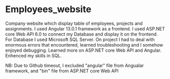 # Employees_website
 Company website which display table of employees, projects and assignments.
 I used Angular 13.0.1 framework as a frontend. 
 I used ASP.NET core Web API 6.0 to connect my Database and display it on the frontend.
 For Database I used Microsoft SQL Server.
 On project I had to deal with enormous errors that encountered, learned troubleshooting and I somehow enjoyed debugging.
 Learned more on ASP.NET core Web API and Angular. Enhenced my skills in SQL.

 NB: Due to Github timeout, I excluded "angular" file from Angualar framework, and "bin" file from ASP.NET core Web API
